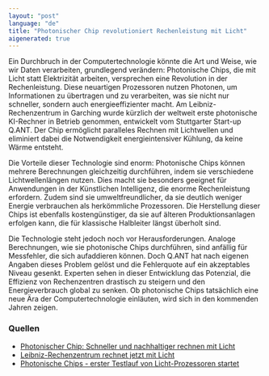 ```yaml
---
layout: "post"
language: "de"
title: "Photonischer Chip revolutioniert Rechenleistung mit Licht"
aigenerated: true
---
```


Ein Durchbruch in der Computertechnologie könnte die Art und Weise, wie wir Daten verarbeiten, grundlegend verändern: Photonische Chips, die mit Licht statt Elektrizität arbeiten, versprechen eine Revolution in der Rechenleistung. Diese neuartigen Prozessoren nutzen Photonen, um Informationen zu übertragen und zu verarbeiten, was sie nicht nur schneller, sondern auch energieeffizienter macht. Am Leibniz-Rechenzentrum in Garching wurde kürzlich der weltweit erste photonische KI-Rechner in Betrieb genommen, entwickelt vom Stuttgarter Start-up Q.ANT. Der Chip ermöglicht paralleles Rechnen mit Lichtwellen und eliminiert dabei die Notwendigkeit energieintensiver Kühlung, da keine Wärme entsteht.

<!--more-->

Die Vorteile dieser Technologie sind enorm: Photonische Chips können mehrere Berechnungen gleichzeitig durchführen, indem sie verschiedene Lichtwellenlängen nutzen. Dies macht sie besonders geeignet für Anwendungen in der Künstlichen Intelligenz, die enorme Rechenleistung erfordern. Zudem sind sie umweltfreundlicher, da sie deutlich weniger Energie verbrauchen als herkömmliche Prozessoren. Die Herstellung dieser Chips ist ebenfalls kostengünstiger, da sie auf älteren Produktionsanlagen erfolgen kann, die für klassische Halbleiter längst überholt sind.

Die Technologie steht jedoch noch vor Herausforderungen. Analoge Berechnungen, wie sie photonische Chips durchführen, sind anfällig für Messfehler, die sich aufaddieren können. Doch Q.ANT hat nach eigenen Angaben dieses Problem gelöst und die Fehlerquote auf ein akzeptables Niveau gesenkt. Experten sehen in dieser Entwicklung das Potenzial, die Effizienz von Rechenzentren drastisch zu steigern und den Energieverbrauch global zu senken. Ob photonische Chips tatsächlich eine neue Ära der Computertechnologie einläuten, wird sich in den kommenden Jahren zeigen.

### Quellen
- [Photonischer Chip: Schneller und nachhaltiger rechnen mit Licht](https://www.br.de/nachrichten/wissen/photonischer-chip-schneller-und-nachhaltiger-rechnen-mit-licht,UrICbSK)
- [Leibniz-Rechenzentrum rechnet jetzt mit Licht](https://qant.com/de/pressemitteilung/leibniz-rechenzentrum-rechnet-jetzt-mit-licht-weltweit-erster-photonischer-ki-rechner-von-q-ant-geht-in-betrieb/)
- [Photonische Chips - erster Testlauf von Licht-Prozessoren startet](https://www.tagesschau.de/wissen/forschung/computer-phoonik-licht-prozessoren-it-100.html)
